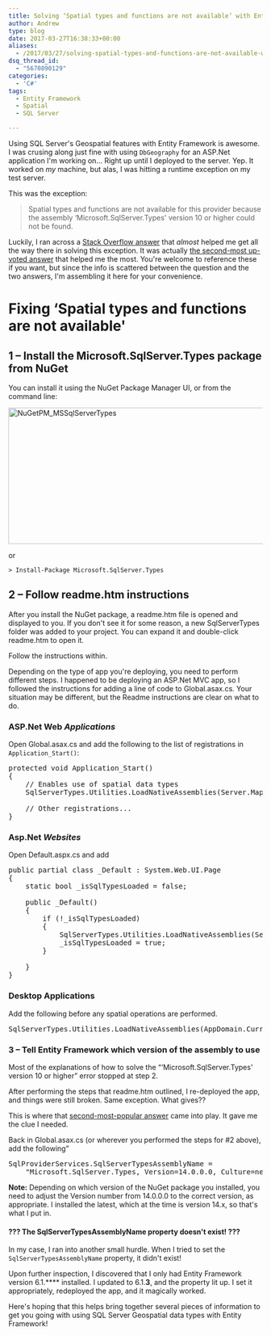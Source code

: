 ```yaml
---
title: Solving ‘Spatial types and functions are not available’ with Entity Framework
author: Andrew
type: blog
date: 2017-03-27T16:38:33+00:00
aliases:
  - /2017/03/27/solving-spatial-types-and-functions-are-not-available-with-entity-framework/
dsq_thread_id:
  - "5670890129"
categories:
  - 'C#'
tags:
  - Entity Framework
  - Spatial
  - SQL Server

---
```

Using SQL Server's Geospatial features with Entity Framework is awesome. I was crusing along just fine with using `DbGeography` for an ASP.Net application I'm working on&#8230; Right up until I deployed to the server. Yep. It worked on _my_ machine, but alas, I was hitting a runtime exception on my test server.

This was the exception:

> Spatial types and functions are not available for this provider because the assembly &#8216;Microsoft.SqlServer.Types' version 10 or higher could not be found. 

Luckily, I ran across a [Stack Overflow answer][1] that _almost_ helped me get all the way there in solving this exception. It was actually [the second-most up-voted answer][2] that helped me the most. You're welcome to reference these if you want, but since the info is scattered between the question and the two answers, I'm assembling it here for your convenience.

# Fixing &#8216;Spatial types and functions are not available'

## 1 – Install the Microsoft.SqlServer.Types package from NuGet

You can install it using the NuGet Package Manager UI, or from the command line:

[<img src="https://www.andrewcbancroft.com/wp-content/uploads/2017/03/NuGetPM_MSSqlServerTypes1.png" alt="NuGetPM_MSSqlServerTypes" width="985" height="270" class="alignnone size-full wp-image-13100" srcset="https://www.andrewcbancroft.com/wp-content/uploads/2017/03/NuGetPM_MSSqlServerTypes1.png 985w, https://www.andrewcbancroft.com/wp-content/uploads/2017/03/NuGetPM_MSSqlServerTypes1-300x82.png 300w" sizes="(max-width: 985px) 100vw, 985px" />][3]

or

`> Install-Package Microsoft.SqlServer.Types`

## 2 – Follow readme.htm instructions

After you install the NuGet package, a readme.htm file is opened and displayed to you. If you don't see it for some reason, a new SqlServerTypes folder was added to your project. You can expand it and double-click readme.htm to open it.

Follow the instructions within.

Depending on the type of app you're deploying, you need to perform different steps. I happened to be deploying an ASP.Net MVC app, so I followed the instructions for adding a line of code to Global.asax.cs. Your situation may be different, but the Readme instructions are clear on what to do.

### ASP.Net Web _Applications_

Open Global.asax.cs and add the following to the list of registrations in `Application_Start()`:

<pre class="lang:c# decode:true " title="Global.asax.cs Application_Start()" >protected void Application_Start()
{
    // Enables use of spatial data types
    SqlServerTypes.Utilities.LoadNativeAssemblies(Server.MapPath("~/bin"));

    // Other registrations...
}
</pre>

### Asp.Net _Websites_

Open Default.aspx.cs and add

<pre class="lang:c# decode:true " title="Default.aspx.cs">public partial class _Default : System.Web.UI.Page
{
    static bool _isSqlTypesLoaded = false;

    public _Default()
    {
        if (!_isSqlTypesLoaded)
        {
            SqlServerTypes.Utilities.LoadNativeAssemblies(Server.MapPath("~"));
            _isSqlTypesLoaded = true;
        }
        
    }
}
</pre>

### Desktop Applications

Add the following before any spatial operations are performed.

<pre class="lang:c# decode:true " title="Default.aspx.cs">SqlServerTypes.Utilities.LoadNativeAssemblies(AppDomain.CurrentDomain.BaseDirectory);
</pre>

### 3 – Tell Entity Framework which version of the assembly to use

Most of the explanations of how to solve the &#8220;&#8216;Microsoft.SqlServer.Types' version 10 or higher&#8221; error stopped at step 2.

After performing the steps that readme.htm outlined, I re-deployed the app, and things were still broken. Same exception. What gives??

This is where that [second-most-popular answer][2] came into play. It gave me the clue I needed.

Back in Global.asax.cs (or wherever you performed the steps for #2 above), add the following&#8221;

<pre>SqlProviderServices.SqlServerTypesAssemblyName =
    "Microsoft.SqlServer.Types, Version=14.0.0.0, Culture=neutral, PublicKeyToken=89845dcd8080cc91";
</pre>

**Note:** Depending on which version of the NuGet package you installed, you need to adjust the Version number from 14.0.0.0 to the correct version, as appropriate. I installed the latest, which at the time is version 14.x, so that's what I put in.

#### ??? The SqlServerTypesAssemblyName property doesn't exist! ???

In my case, I ran into another small hurdle. When I tried to set the `SqlServerTypesAssemblyName` property, it didn't exist!

Upon further inspection, I discovered that I only had Entity Framework version 6.1.**** installed. I updated to 6.1.**3**, and the property lit up. I set it appropriately, redeployed the app, and it magically worked.

Here's hoping that this helps bring together several pieces of information to get you going with using SQL Server Geospatial data types with Entity Framework!

 [1]: http://stackoverflow.com/questions/13174197/microsoft-sqlserver-types-version-10-or-higher-could-not-be-found-on-azure
 [2]: http://stackoverflow.com/a/40166192/3198996
 [3]: https://www.andrewcbancroft.com/wp-content/uploads/2017/03/NuGetPM_MSSqlServerTypes1.png